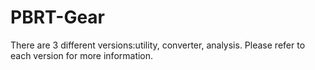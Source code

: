 # PBRT-Gear
There are 3 different versions:utility, converter, analysis. Please refer to each version for more information.
